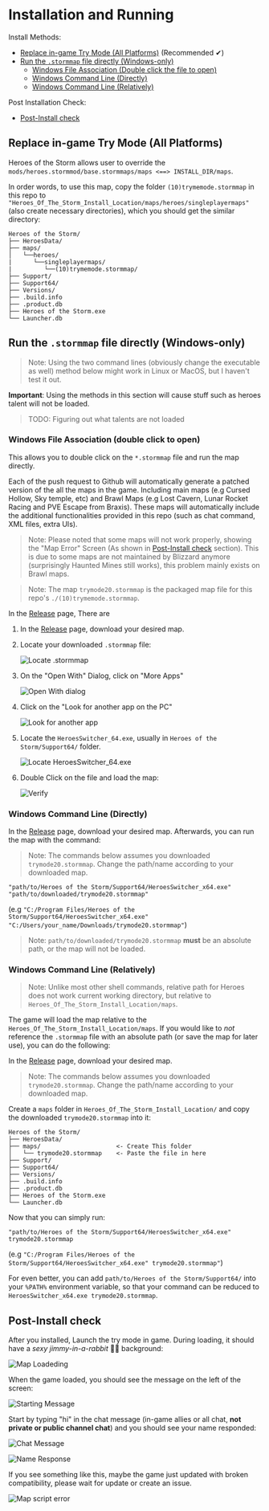 # Installation and Running

Install Methods:

- [Replace in-game Try Mode (All Platforms)](#runStormmap-custom) (Recommended ✔)
- [Run the `.stormmap` file directly (Windows-only)](#runStormmap)
  - [Windows File Association (Double click the file to open)](#runStormmap-fileassoc)
  - [Windows Command Line (Directly)](#runStormmap-cmdDirectly)
  - [Windows Command Line (Relatively)](#runStormmap-cmdRelatively)

Post Installation Check:

 - [Post-Install check](#runStormmap-postInstall)

<a name="runStormmap-custom"></a>
## Replace in-game Try Mode (All Platforms)

Heroes of the Storm allows user to override the `mods/heroes.stormmod/base.stormmaps/maps <==> INSTALL_DIR/maps`.

In order words, to use this map, copy the folder `(10)trymemode.stormmap` in this repo to `"Heroes_Of_The_Storm_Install_Location/maps/heroes/singleplayermaps"` (also create necessary directories), which you should get the similar directory:

    Heroes of the Storm/
    ├── HeroesData/
    ├── maps/
    │   └──heroes/
    |      └──singleplayermaps/
    |         └──(10)trymemode.stormmap/
    ├── Support/
    ├── Support64/
    ├── Versions/
    ├── .build.info
    ├── .product.db
    ├── Heroes of the Storm.exe
    └── Launcher.db


<a name="runStormmap"></a>
## Run the `.stormmap` file directly (Windows-only)

> Note: Using the two command lines (obviously change the executable as well) method below might work in Linux or MacOS, but I haven't test it out.

**Important**: Using the methods in this section will cause stuff such as heroes talent will not be loaded.

> TODO: Figuring out what talents are not loaded

<a name="runStormmap-fileassoc"></a>
### Windows File Association (double click to open)

This allows you to double click on the `*.stormmap` file and run the map directly.

Each of the push request to Github will automatically generate a patched version of the all the maps in the game. Including main maps (e.g Cursed Hollow, Sky temple, etc) and Brawl Maps (e.g Lost Cavern, Lunar Rocket Racing and PVE Escape from Braxis). These maps will automatically include the additional functionalities provided in this repo (such as chat command, XML files, extra UIs).

>Note: Please noted that some maps will not work properly, showing the "Map Error" Screen (As shown in [Post-Install check](#runStormmap-postInstall) section). This is due to some maps are not maintained by Blizzard anymore (surprisingly Haunted Mines still works), this problem mainly exists on Brawl maps.

>Note: The map `trymode20.stormmap` is the packaged map file for this repo's `./(10)trymemode.stormmap`.

In the [Release](https://github.com/jamiephan/HeroesOfTheStorm_TryMode2.0/releases) page, There are

1. In the [Release](https://github.com/jamiephan/HeroesOfTheStorm_TryMode2.0/releases) page, download your desired map.

2. Locate your downloaded `.stormmap` file:

    ![Locate .stormmap](https://i.imgur.com/W69aqYz.png)

3. On the "Open With" Dialog, click on "More Apps"

    ![Open With dialog](https://i.imgur.com/uEqhnxx.png)

4. Click on the "Look for another app on the PC"

    ![Look for another app](https://i.imgur.com/XJ0oiub.png)

5. Locate the `HeroesSwitcher_64.exe`, usually in `Heroes of the Storm/Support64/` folder.

    ![Locate HeroesSwitcher_64.exe](https://i.imgur.com/AZTp2Kw.png)

6. Double Click on the file and load the map:

    ![Verify](https://i.imgur.com/vmPneQE.png)
    

<a name="runStormmap-cmdDirectly"></a>
### Windows Command Line (Directly)

In the [Release](https://github.com/jamiephan/HeroesOfTheStorm_TryMode2.0/releases) page, download your desired map. Afterwards, you can run the map with the command:

>Note: The commands below assumes you downloaded `trymode20.stormmap`. Change the path/name according to your downloaded map.

`"path/to/Heroes of the Storm/Support64/HeroesSwitcher_x64.exe" "path/to/downloaded/trymode20.stormmap"`

(e.g `"C:/Program Files/Heroes of the Storm/Support64/HeroesSwitcher_x64.exe" "C:/Users/your_name/Downloads/trymode20.stormmap"`)

>Note: `path/to/downloaded/trymode20.stormmap` **must** be an absolute path, or the map will not be loaded.

<a name="runStormmap-cmdRelatively"></a>
### Windows Command Line (Relatively)

>Note: Unlike most other shell commands, relative path for Heroes does not work current working directory, but relative to `Heroes_Of_The_Storm_Install_Location/maps`.

The game will load the map relative to the `Heroes_Of_The_Storm_Install_Location/maps`. If you would like to *not* reference the `.stormmap` file with an absolute path (or save the map for later use), you can do the following:

In the [Release](https://github.com/jamiephan/HeroesOfTheStorm_TryMode2.0/releases) page, download your desired map.

>Note: The commands below assumes you downloaded `trymode20.stormmap`. Change the path/name according to your downloaded map.

Create a `maps` folder in `Heroes_Of_The_Storm_Install_Location/` and copy the downloaded `trymode20.stormmap` into it:

    Heroes of the Storm/
    ├── HeroesData/
    ├── maps/                     <- Create This folder
    │   └── trymode20.stormmap    <- Paste the file in here
    ├── Support/
    ├── Support64/
    ├── Versions/
    ├── .build.info
    ├── .product.db
    ├── Heroes of the Storm.exe
    └── Launcher.db

Now that you can simply run:

`"path/to/Heroes of the Storm/Support64/HeroesSwitcher_x64.exe" trymode20.stormmap`

(e.g `"C:/Program Files/Heroes of the Storm/Support64/HeroesSwitcher_x64.exe" trymode20.stormmap"`)

For even better, you can add `path/to/Heroes of the Storm/Support64/` into your `%PATH%` environment variable, so that your command can be reduced to `HeroesSwitcher_x64.exe trymode20.stormmap`.

<a name="runStormmap-postInstall"></a>
## Post-Install check
After you installed, Launch the try mode in game. During loading, it should have a *sexy jimmy-in-a-rabbit* 🔫🐰 background:

![Map Loadeding](https://i.imgur.com/jDPNHxg.png)


When the game loaded, you should see the message on the left of the screen:

![Starting Message](https://i.imgur.com/A5vkLFv.png)

Start by typing "hi" in the chat message (in-game allies or all chat, **not private or public channel chat**) and you should see your name responded:

![Chat Message](https://i.imgur.com/CJPhy9r.png)

![Name Response](https://i.imgur.com/TjWJmdd.png)

If you see something like this, maybe the game just updated with broken compatibility, please wait for update or create an issue.

![Map script error](https://i.imgur.com/cjXbq07.jpg)